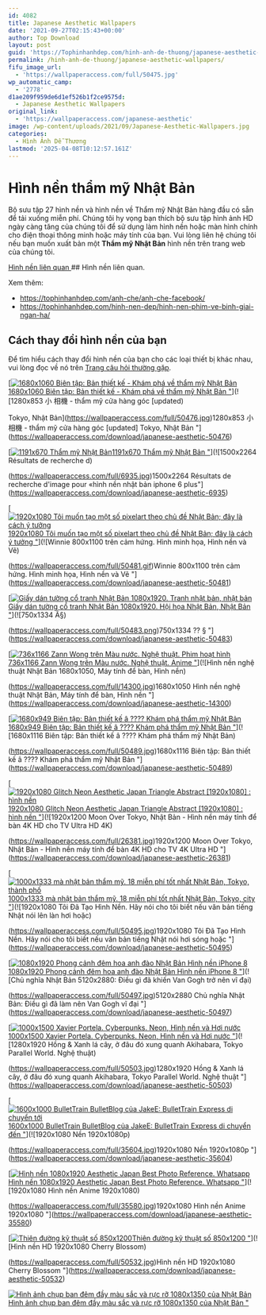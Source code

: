 ```yaml
---
id: 4082
title: Japanese Aesthetic Wallpapers
date: '2021-09-27T02:15:43+00:00'
author: Top Download
layout: post
guid: 'https://Tophinhanhdep.com/hinh-anh-de-thuong/japanese-aesthetic-wallpapers/'
permalink: /hinh-anh-de-thuong/japanese-aesthetic-wallpapers/
fifu_image_url:
  - 'https://wallpaperaccess.com/full/50475.jpg'
wp_automatic_camp:
  - '2778'
d1ae209f959de6d1ef526b1f2ce9575d:
  - Japanese Aesthetic Wallpapers
original_link:
  - 'https://wallpaperaccess.com/japanese-aesthetic'
image: /wp-content/uploads/2021/09/Japanese-Aesthetic-Wallpapers.jpg
categories:
  - Hình Ảnh Dễ Thương
lastmod: '2025-04-08T10:12:57.161Z'
---
```

# Hình nền thẩm mỹ Nhật Bản

Bộ sưu tập 27 hình nền và hình nền về Thẩm mỹ Nhật Bản hàng đầu có sẵn để tải xuống miễn phí. Chúng tôi hy vọng bạn thích bộ sưu tập hình ảnh HD ngày càng tăng của chúng tôi để sử dụng làm hình nền hoặc màn hình chính cho điện thoại thông minh hoặc máy tính của bạn. Vui lòng liên hệ chúng tôi nếu bạn muốn xuất bản một **Thẩm mỹ Nhật Bản** hình nền trên trang web của chúng tôi.

[Hình nền liên quan ](#related) ## Hình nền liên quan.

   
 Xem thêm:

   
- <https://tophinhanhdep.com/anh-che/anh-che-facebook/>
- <https://tophinhanhdep.com/hinh-nen-dep/hinh-nen-phim-ve-binh-giai-ngan-ha/>

## Cách thay đổi hình nền của bạn

Để tìm hiểu cách thay đổi hình nền của bạn cho các loại thiết bị khác nhau, vui lòng đọc về nó trên [Trang câu hỏi thường gặp](https://tophinhanhdep.com/faq/).

  
[[![1680x1060 Biên tập: Bản thiết kế - Khám phá về thẩm mỹ Nhật Bản](https://wallpaperaccess.com/full/50475.jpg)1680x1060 Biên tập: Bản thiết kế - Khám phá về thẩm mỹ Nhật Bản "](https://wallpaperaccess.com/download/japanese-aesthetic-50475)](![1280x853 小 相機 - thẩm mỹ cửa hàng góc [updated)

 Tokyo, Nhật Bản](https://wallpaperaccess.com/full/50476.jpg)1280x853 小 相機 - thẩm mỹ cửa hàng góc \[updated\] Tokyo, Nhật Bản "](https://wallpaperaccess.com/download/japanese-aesthetic-50476)

[[![1191x670 Thẩm mỹ Nhật Bản](https://wallpaperaccess.com/full/50478.jpg)1191x670 Thẩm mỹ Nhật Bản "](https://wallpaperaccess.com/download/japanese-aesthetic-50478)](![1500x2264 Résultats de recherche d)

(https://wallpaperaccess.com/full/6935.jpg)1500x2264 Résultats de recherche d'image pour «hình nền nhật bản iphone 6 plus"](https://wallpaperaccess.com/download/japanese-aesthetic-6935)

[[![1920x1080 Tôi muốn tạo một số pixelart theo chủ đề Nhật Bản;  đây là cách ý tưởng](https://wallpaperaccess.com/full/35557.png)1920x1080 Tôi muốn tạo một số pixelart theo chủ đề Nhật Bản; đây là cách ý tưởng "](https://wallpaperaccess.com/download/japanese-aesthetic-35557)](![Winnie 800x1100 trên cảm hứng.  Hình minh họa, Hình nền và Vẽ)

(https://wallpaperaccess.com/full/50481.gif)Winnie 800x1100 trên cảm hứng. Hình minh họa, Hình nền và Vẽ "](https://wallpaperaccess.com/download/japanese-aesthetic-50481)

[[![Giấy dán tường cổ tranh Nhật Bản 1080x1920.  Tranh nhật bản, nhật bản](https://wallpaperaccess.com/full/3959.jpg)Giấy dán tường cổ tranh Nhật Bản 1080x1920. Hội họa Nhật Bản, Nhật Bản "](https://wallpaperaccess.com/download/japanese-aesthetic-3959)](![750x1334 Â§)

(https://wallpaperaccess.com/full/50483.png)750x1334 ?? § "](https://wallpaperaccess.com/download/japanese-aesthetic-50483)

[[![736x1166 Zann Wong trên Màu nước.  Nghệ thuật.  Phim hoạt hình](https://wallpaperaccess.com/full/50485.jpg)736x1166 Zann Wong trên Màu nước. Nghệ thuật. Anime "](https://wallpaperaccess.com/download/japanese-aesthetic-50485)](![Hình nền nghệ thuật Nhật Bản 1680x1050, Máy tính để bàn, Hình nền)

(https://wallpaperaccess.com/full/14300.jpg)1680x1050 Hình nền nghệ thuật Nhật Bản, Máy tính để bàn, Hình nền "](https://wallpaperaccess.com/download/japanese-aesthetic-14300)

[[![1680x949 Biên tập: Bản thiết kế â ????  Khám phá thẩm mỹ Nhật Bản](https://wallpaperaccess.com/full/50488.jpg)1680x949 Biên tập: Bản thiết kế â ???? Khám phá thẩm mỹ Nhật Bản "](https://wallpaperaccess.com/download/japanese-aesthetic-50488)](![1680x1116 Biên tập: Bản thiết kế â ????  Khám phá thẩm mỹ Nhật Bản)

(https://wallpaperaccess.com/full/50489.jpg)1680x1116 Biên tập: Bản thiết kế â ???? Khám phá thẩm mỹ Nhật Bản "](https://wallpaperaccess.com/download/japanese-aesthetic-50489)

[[![1920x1080 Glitch Neon Aesthetic Japan Triangle Abstract [1920x1080] : hình nền](https://wallpaperaccess.com/full/35562.png)1920x1080 Glitch Neon Aesthetic Japan Triangle Abstract \[1920x1080\] : hình nền "](https://wallpaperaccess.com/download/japanese-aesthetic-35562)](![1920x1200 Moon Over Tokyo, Nhật Bản - Hình nền máy tính để bàn 4K HD cho TV Ultra HD 4K)

(https://wallpaperaccess.com/full/26381.jpg)1920x1200 Moon Over Tokyo, Nhật Bản - Hình nền máy tính để bàn 4K HD cho TV 4K Ultra HD "](https://wallpaperaccess.com/download/japanese-aesthetic-26381)

[[![1000x1333 mà nhật bản thẩm mỹ.  18 miễn phí tốt nhất Nhật Bản, Tokyo, thành phố](https://wallpaperaccess.com/full/50493.jpg)1000x1333 mà nhật bản thẩm mỹ. 18 miễn phí tốt nhất Nhật Bản, Tokyo, city "](https://wallpaperaccess.com/download/japanese-aesthetic-50493)](![1920x1080 Tôi Đã Tạo Hình Nền.  Hãy nói cho tôi biết nếu văn bản tiếng Nhật nói lên làn hơi hoặc)

(https://wallpaperaccess.com/full/50495.jpg)1920x1080 Tôi Đã Tạo Hình Nền. Hãy nói cho tôi biết nếu văn bản tiếng Nhật nói hơi sóng hoặc "](https://wallpaperaccess.com/download/japanese-aesthetic-50495)

[[![1080x1920 Phong cảnh đêm hoa anh đào Nhật Bản Hình nền iPhone 8](https://wallpaperaccess.com/full/4746.jpg)1080x1920 Phong cảnh đêm hoa anh đào Nhật Bản Hình nền iPhone 8 "](https://wallpaperaccess.com/download/japanese-aesthetic-4746)](![Chủ nghĩa Nhật Bản 5120x2880: Điều gì đã khiến Van Gogh trở nên vĩ đại)

(https://wallpaperaccess.com/full/50497.jpg)5120x2880 Chủ nghĩa Nhật Bản: Điều gì đã làm nên Van Gogh vĩ đại "](https://wallpaperaccess.com/download/japanese-aesthetic-50497)

[[![1000x1500 Xavier Portela.  Cyberpunks.  Neon, Hình nền và Hơi nước](https://wallpaperaccess.com/full/50501.jpg)1000x1500 Xavier Portela. Cyberpunks. Neon, Hình nền và Hơi nước "](https://wallpaperaccess.com/download/japanese-aesthetic-50501)](![1280x1920 Hồng & Xanh lá cây, ở đâu đó xung quanh Akihabara, Tokyo Parallel World.  Nghệ thuật)

(https://wallpaperaccess.com/full/50503.jpg)1280x1920 Hồng &amp; Xanh lá cây, ở đâu đó xung quanh Akihabara, Tokyo Parallel World. Nghệ thuật "](https://wallpaperaccess.com/download/japanese-aesthetic-50503)

[[![1600x1000 BulletTrain BulletBlog của JakeE: BulletTrain Express di chuyển tới](https://wallpaperaccess.com/full/35566.jpg)1600x1000 BulletTrain BulletBlog của JakeE: BulletTrain Express di chuyển đến "](https://wallpaperaccess.com/download/japanese-aesthetic-35566)](![1920x1080 Nền 1920x1080p)

(https://wallpaperaccess.com/full/35604.jpg)1920x1080 Nền 1920x1080p "](https://wallpaperaccess.com/download/japanese-aesthetic-35604)

[[![Hình nền 1080x1920 Aesthetic Japan Best Photo Reference.  Whatsapp](https://wallpaperaccess.com/full/50511.png)Hình nền 1080x1920 Aesthetic Japan Best Photo Reference. Whatsapp "](https://wallpaperaccess.com/download/japanese-aesthetic-50511)](![1920x1080 Hình nền Anime 1920x1080)

(https://wallpaperaccess.com/full/35580.jpg)1920x1080 Hình nền Anime 1920x1080 "](https://wallpaperaccess.com/download/japanese-aesthetic-35580)

[[![Thiên đường kỹ thuật số 850x1200](https://wallpaperaccess.com/full/50526.jpg)Thiên đường kỹ thuật số 850x1200 "](https://wallpaperaccess.com/download/japanese-aesthetic-50526)](![Hình nền HD 1920x1080 Cherry Blossom)

(https://wallpaperaccess.com/full/50532.jpg)Hình nền HD 1920x1080 Cherry Blossom "](https://wallpaperaccess.com/download/japanese-aesthetic-50532)

[![Hình ảnh chụp ban đêm đầy màu sắc và rực rỡ 1080x1350 của Nhật Bản](https://wallpaperaccess.com/full/50533.jpg)Hình ảnh chụp ban đêm đầy màu sắc và rực rỡ 1080x1350 của Nhật Bản "](https://wallpaperaccess.com/download/japanese-aesthetic-50533)
